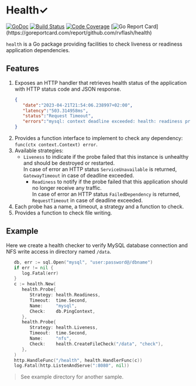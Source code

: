 # Health✓

[![GoDoc](https://godoc.org/github.com/rvflash/health?status.svg)](https://godoc.org/github.com/rvflash/health)
[![Build Status](https://github.com/rvflash/health/workflows/build/badge.svg)](https://github.com/rvflash/health/actions?workflow=build)
[![Code Coverage](https://codecov.io/gh/rvflash/health/branch/main/graph/badge.svg)](https://codecov.io/gh/rvflash/health)
[![Go Report Card](https://goreportcard.com/badge/github.com/rvflash/health?)](https://goreportcard.com/report/github.com/rvflash/health)


`health` is a Go package providing facilities to check liveness or readiness application dependencies.


## Features

1. Exposes an HTTP handler that retrieves health status of the application with HTTP status code and JSON response.
   ```json
   {
      "date":"2023-04-21T21:54:06.238997+02:00",
      "latency":"503.314958ms",
      "status":"Request Timeout",
      "errors":"mysql: context deadline exceeded: health: readiness probe"
   }
   ```
2. Provides a function interface to implement to check any dependency: `func(ctx context.Context) error`.
3. Available strategies: 
   - `Liveness` to indicate if the probe failed that this instance is unhealthy and should be destroyed or restarted. <br />
   In case of error an HTTP status `ServiceUnavailable` is returned, `GatewayTimeout` in case of deadline exceeded.
     - `Readiness` to notify if the probe failed that this application should no longer receive any traffic. <br />
     In case of error an HTTP status `FailedDependency` is returned, `RequestTimeout` in case of deadline exceeded.
4. Each probe has a name, a timeout, a strategy and a function to check.
5. Provides a function to check file writing.


## Example

Here we create a health checker to verify MySQL database connection and NFS write access in directory named `/data`.

```go
   db, err := sql.Open("mysql", "user:password@/dbname")
   if err != nil {
      log.Fatal(err)
   }
   c := health.New(
      health.Probe{
         Strategy: health.Readiness,
         Timeout:  time.Second,
         Name:     "mysql",
         Check:    db.PingContext,
      },
      health.Probe{
         Strategy: health.Liveness,
         Timeout:  time.Second,
         Name:     "nfs",
         Check:    health.CreateFileCheck("/data", "check"),
      },
   )
   http.HandleFunc("/health", health.HandlerFunc(c))
   log.Fatal(http.ListenAndServe(":8080", nil))
```

> See example directory for another sample.